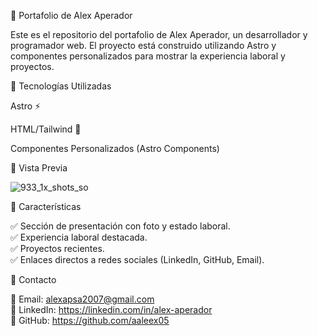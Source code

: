 📌 Portafolio de Alex Aperador

Este es el repositorio del portafolio de Alex Aperador, un desarrollador y programador web. El proyecto está construido utilizando Astro y componentes personalizados para mostrar la experiencia laboral y proyectos.

🚀 Tecnologías Utilizadas

Astro ⚡

HTML/Tailwind 🎨

Componentes Personalizados (Astro Components)

📸 Vista Previa

![933_1x_shots_so](https://github.com/user-attachments/assets/682d99a8-8143-4f80-94a6-f42102baa4eb)

🌟 Características

✅ Sección de presentación con foto y estado laboral.
<br>
✅ Experiencia laboral destacada.
<br>
✅ Proyectos recientes.
<br>
✅ Enlaces directos a redes sociales (LinkedIn, GitHub, Email).

📩 Contacto

📧 Email: alexapsa2007@gmail.com
<br>
🔗 LinkedIn: https://linkedin.com/in/alex-aperador
<br>
🐙 GitHub: https://github.com/aaleex05
